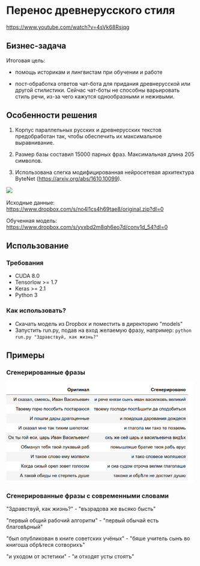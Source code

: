 # Перенос древнерусского стиля

https://www.youtube.com/watch?v=4sVk68Rsjqg

## Бизнес-задача

Итоговая цель: 

* помощь историкам и лингвистам при обучении и работе

* пост-обработка ответов чат-бота для придания древнерусской или другой стилистики. 
Сейчас чат-боты не способны варьировать стиль речи, из-за чего кажутся однообразными и неживыми.

## Особенности решения

1) Корпус параллельных русских и древнерусских текстов предобработан так, чтобы обеспечить их максимальное выравнивание.

2) Размер базы составил 15000 парных фраз. Максимальная длина 205 символов.

3) Использована слегка модифицированная нейросетевая архитектура ByteNet (https://arxiv.org/abs/1610.10099).

<img src="https://camo.githubusercontent.com/5ad89ba8ded314ba5fa4728d05debb958dbd601c/687474703a2f2f692e696d6775722e636f6d2f4945365a71366f2e6a7067"  width="300">

Исходные данные: https://www.dropbox.com/s/no4l1cs4h69tae8/original.zip?dl=0

Обученная модель: https://www.dropbox.com/s/yvxbd2m8qh6eo7d/conv1d_54?dl=0


## Использование

### Требования

* CUDA 8.0
* Tensorlow >= 1.7
* Keras >= 2.1
* Python 3

### Как использовать?

* Скачать модель из Dropbox и поместить в директорию "models"
* Запустить run.py, подав на вход желаемую фразу, например:
`python run.py "Здравствуй, как жизнь?"` 

## Примеры

### Сгенерированные фразы

<img src="https://github.com/Ivanx32/NeuralTranslation/blob/master/example.png"  width="500">

### Сгенерированные фразы с современными словами

"Здравствуй, как жизнь?" - "възрадова же вьсяко бысть"

"первый общий рабочий алгоритм"  - "первый обычай есть благовѣрный"

"был опубликован в книге советских учёных" - "бяше учитель сынъ во книгоша обрѣтеся сотворихъ"

"и уходом от эстетики" - "и отходят усты стоятъ"


